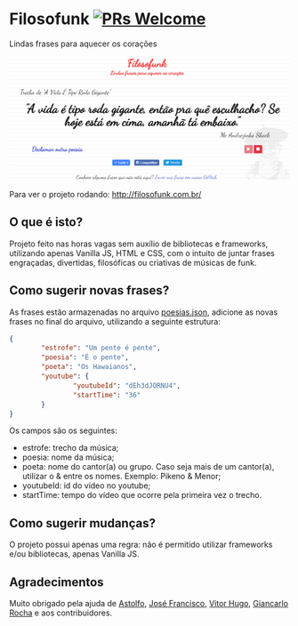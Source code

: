 # Filosofunk [![PRs Welcome](https://img.shields.io/badge/PRs-welcome-brightgreen.svg?style=flat-square)](http://makeapullrequest.com)
Lindas frases para aquecer os corações

![Screenshot](img/screenshot.PNG?raw=true "Screenshot")

Para ver o projeto rodando: http://filosofunk.com.br/

## O que é isto?
Projeto feito nas horas vagas sem auxílio de bibliotecas e frameworks, utilizando apenas Vanilla JS, HTML e CSS, com o intuito de juntar frases engraçadas, divertidas, filosóficas ou criativas de músicas de funk.

## Como sugerir novas frases?
As frases estão armazenadas no arquivo [poesias.json](https://github.com/IgorRozani/filosofunk/blob/master/poesias.json), adicione as novas frases no final do arquivo, utilizando a seguinte estrutura: 

```JSON
{
        "estrofe": "Um pente é pente",
        "poesia": "É o pente",
        "poeta": "Os Hawaianos",
        "youtube": {
                "youtubeId": "dEh3dJORNU4",
                "startTime": "36"
        }
}
```
Os campos são os seguintes:
- estrofe: trecho da música;
- poesia: nome da música;
- poeta: nome do cantor(a) ou grupo. Caso seja mais de um cantor(a), utilizar o & entre os nomes. Exemplo: Pikeno & Menor;
- youtubeId: id do vídeo no youtube;
- startTime: tempo do vídeo que ocorre pela primeira vez o trecho.

## Como sugerir mudanças?
O projeto possui apenas uma regra: não é permitido utilizar frameworks e/ou bibliotecas, apenas Vanilla JS.

## Agradecimentos
Muito obrigado pela ajuda de [Astolfo](https://github.com/Astolfoho), [José Francisco](https://github.com/jfobaltazar), [Vitor Hugo](https://github.com/vitorlans), [Giancarlo Rocha](https://github.com/giancarlopro) e aos contribuidores.
